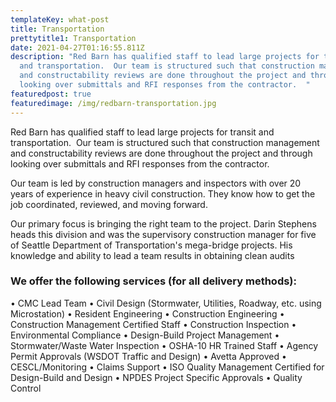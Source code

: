 ```yaml
---
templateKey: what-post
title: Transportation
prettytitle1: Transportation
date: 2021-04-27T01:16:55.811Z
description: "Red Barn has qualified staff to lead large projects for transit
  and transportation.  Our team is structured such that construction management
  and constructability reviews are done throughout the project and through
  looking over submittals and RFI responses from the contractor.  "
featuredpost: true
featuredimage: /img/redbarn-transportation.jpg
---
```


Red Barn has qualified staff to lead large projects for transit and transportation.  Our team is structured such that construction management and constructability reviews are done throughout the project and through looking over submittals and RFI responses from the contractor.

Our team is led by construction managers and inspectors with over 20 years of experience in heavy civil construction. They know how to get the job coordinated, reviewed, and moving forward.

Our primary focus is bringing the right team to the project. Darin Stephens heads this division and was the supervisory construction manager for five of Seattle Department of Transportation's mega-bridge projects. His knowledge and ability to lead a team results in obtaining clean audits

### We offer the following services (for all delivery methods):

• CMC Lead Team
• Civil Design (Stormwater, Utilities, Roadway, etc. using Microstation)
• Resident Engineering
• Construction Engineering
• Construction Management Certified Staff
• Construction Inspection
• Environmental Compliance
• Design-Build Project Management
• Stormwater/Waste Water Inspection
• OSHA-10 HR Trained Staff
• Agency Permit Approvals (WSDOT Traffic and Design)
• Avetta Approved
• CESCL/Monitoring
• Claims Support
• ISO Quality Management Certified for Design-Build and Design
• NPDES Project Specific Approvals
• Quality Control
